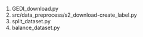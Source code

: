 1. GEDI_download.py
2. src/data_preprocess/s2_download-create_label.py
3. split_dataset.py
4. balance_dataset.py